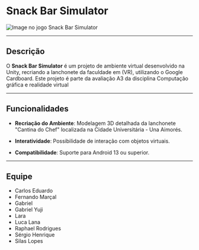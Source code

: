 # Snack Bar Simulator

![Image no jogo Snack Bar Simulator](https://i.imgur.com/kbEOGBh.jpg)

---

## Descrição

O **Snack Bar Simulator** é um projeto de ambiente virtual desenvolvido na Unity, recriando a lanchonete da faculdade em (VR), utilizando o Google Cardboard. Este projeto é parte da avaliação A3 da disciplina Computação gráfica e realidade virtual

---

## Funcionalidades

- **Recriação do Ambiente**: Modelagem 3D detalhada da lanchonete "Cantina do Chef" localizada na Cidade Universitária - Una Aimorés.
  
- **Interatividade**: Possibilidade de interação com objetos virtuais.

- **Compatibilidade**: Suporte para Android 13 ou superior.

---

## Equipe

- Carlos Eduardo
- Fernando Marçal
- Gabriel
- Gabriel Yuji
- Lara
- Luca Lana
- Raphael Rodrigues
- Sérgio Henrique
- Silas Lopes
